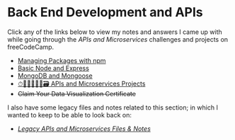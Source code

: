 # Back End Development and APIs

Click any of the links below to view my notes and answers I came up with while going through the *APIs and Microservices* challenges and projects on freeCodeCamp.

- [Managing Packages with npm](./1.%20Managing%20Packages%20with%20npm.md#managing-packages-with-npm)
- [Basic Node and Express](./2.%20Basic%20Node%20and%20Express.md#basic-node-and-express)
- [MongoDB and Mongoose](./3.%20MongoDB%20and%20Mongoose.md#monogodb-and-mongoose)
- [⏱🕵🏻‍♂️📎🏃🗃️ APIs and Microservices Projects](./4.%20APIs%20and%20Microservices%20Projects.md#apis-and-microservices-projects)
- ~~Claim Your Data Visualization Certificate~~

I also have some legacy files and notes related to this section; in which I wanted to keep to be able to look back on:

- *[Legacy APIs and Microservices Files & Notes](./Legacy%20APIs%20and%20Microservices%20Files%20and%20Notes/json-apis-and-ajax#json-apis-and-ajax)*
